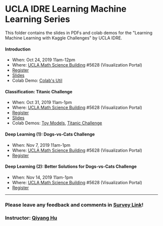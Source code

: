 # UCLA IDRE Learning Machine Learning Series

This folder contains the slides in PDFs and colab demos for the "Learning Machine Learning with Kaggle Challenges" by UCLA IDRE.

#### Introduction

 - When: Oct 24, 2019 11am-12pm 
 - Where: [UCLA Math Science Building](https://goo.gl/maps/ryeJd6sVpkCNkF5u6) #5628 (Visualization Portal)
 - [Register](https://idre.ucla.edu/calendar-event/learning-machine-learning-with-kaggle-challenges-introduction)
 - [Slides](https://huqy.github.io/idre_learning_machine_learning/1_ML_Intro.pdf)
 - Colab Demo: [Colab's Util](https://colab.research.google.com/github/huqy/idre_learning_machine_learning/blob/master/1_Colab_Utils.ipynb)


#### Classification: Titanic Challenge
- When: Oct 31, 2019 11am-1pm
- Where: [UCLA Math Science Building](https://goo.gl/maps/ryeJd6sVpkCNkF5u6) #5628 (Visualization Portal)
- [Register](https://idre.ucla.edu/calendar-event/learning-machine-learning-with-kaggle-challenges-solving-titanic-problem)
 - [Slides](https://huqy.github.io/idre_learning_machine_learning/2_ML_Classification.pdf)
 - Colab Demos: [Toy Models](https://colab.research.google.com/github/huqy/idre_learning_machine_learning/blob/master/2_toy_models.ipynb), [Titanic Challenge](https://colab.research.google.com/github/huqy/idre_learning_machine_learning/blob/master/2_titanic_challenge.ipynb)

#### Deep Learning (1): Dogs-vs-Cats Challenge
- When: Nov 7, 2019 11am-1pm
- Where: [UCLA Math Science Building](https://goo.gl/maps/ryeJd6sVpkCNkF5u6) #5628 (Visualization Portal)
- [Register](https://idre.ucla.edu/calendar-event/learning-machine-learning-with-kaggle-challenges-deep-learning-for-dogs-vs-cats-problem)

#### Deep Learning (2): Better Solutions for Dogs-vs-Cats Challenge
- When: Nov 14, 2019 11am-1pm
- Where: [UCLA Math Science Building](https://goo.gl/maps/ryeJd6sVpkCNkF5u6) #5628 (Visualization Portal)
- [Register](https://idre.ucla.edu/calendar-event/learning-machine-learning-with-kaggle-challenges-deep-learning-for-dogs-vs-cats-problem-with-better-solutions)

---

###  Please leave any feedback and comments in [Survey Link](https://forms.gle/t3f8CztFQpeFFksy6)!

### Instructor: [Qiyang Hu](mailto:huqy@idre.ucla.edu)
